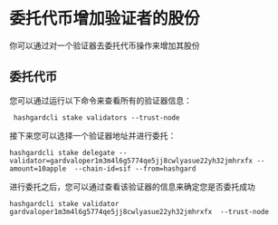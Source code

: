 # 委托代币增加验证者的股份
你可以通过对一个验证器去委托代币操作来增加其股份

## 委托代币
您可以通过运行以下命令来查看所有的验证器信息：
```
 hashgardcli stake validators --trust-node
```

接下来您可以选择一个验证器地址并进行委托：
```
hashgardcli stake delegate --validator=gardvaloper1m3m4l6g5774qe5jj8cwlyasue22yh32jmhrxfx --amount=10apple  --chain-id=sif --from=hashgard 
```

进行委托之后，您可以通过查看该验证器的信息来确定您是否委托成功
```
hashgardcli stake validator gardvaloper1m3m4l6g5774qe5jj8cwlyasue22yh32jmhrxfx  --trust-node
```